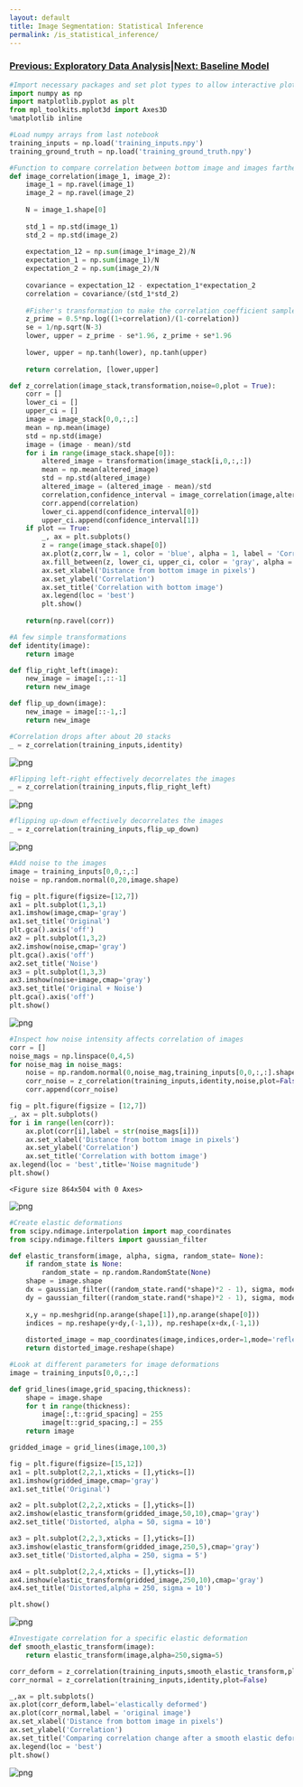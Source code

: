 ```yaml
---
layout: default
title: Image Segmentation: Statistical Inference
permalink: /is_statistical_inference/
---
```


### [Previous: Exploratory Data Analysis](is_eda.md)|[Next: Baseline Model](is_baseline_model.md)

```python
#Import necessary packages and set plot types to allow interactive plots
import numpy as np
import matplotlib.pyplot as plt
from mpl_toolkits.mplot3d import Axes3D
%matplotlib inline
```


```python
#Load numpy arrays from last notebook
training_inputs = np.load('training_inputs.npy')
training_ground_truth = np.load('training_ground_truth.npy')
```


```python
#Function to compare correlation between bottom image and images farther up in the stack
def image_correlation(image_1, image_2):
    image_1 = np.ravel(image_1)
    image_2 = np.ravel(image_2)
    
    N = image_1.shape[0]
    
    std_1 = np.std(image_1)
    std_2 = np.std(image_2)
    
    expectation_12 = np.sum(image_1*image_2)/N
    expectation_1 = np.sum(image_1)/N
    expectation_2 = np.sum(image_2)/N
    
    covariance = expectation_12 - expectation_1*expectation_2
    correlation = covariance/(std_1*std_2)
    
    #Fisher's transformation to make the correlation coefficient sampled from a normal distribution
    z_prime = 0.5*np.log((1+correlation)/(1-correlation))
    se = 1/np.sqrt(N-3)
    lower, upper = z_prime - se*1.96, z_prime + se*1.96
    
    lower, upper = np.tanh(lower), np.tanh(upper)
    
    return correlation, [lower,upper]

def z_correlation(image_stack,transformation,noise=0,plot = True):
    corr = []
    lower_ci = []
    upper_ci = []
    image = image_stack[0,0,:,:]
    mean = np.mean(image)
    std = np.std(image)
    image = (image - mean)/std
    for i in range(image_stack.shape[0]):
        altered_image = transformation(image_stack[i,0,:,:])
        mean = np.mean(altered_image)
        std = np.std(altered_image)
        altered_image = (altered_image - mean)/std
        correlation,confidence_interval = image_correlation(image,altered_image+noise)
        corr.append(correlation)
        lower_ci.append(confidence_interval[0])
        upper_ci.append(confidence_interval[1])
    if plot == True:
        _, ax = plt.subplots()
        z = range(image_stack.shape[0])
        ax.plot(z,corr,lw = 1, color = 'blue', alpha = 1, label = 'Correlation')
        ax.fill_between(z, lower_ci, upper_ci, color = 'gray', alpha = 0.4, label = '95% CI')
        ax.set_xlabel('Distance from bottom image in pixels')
        ax.set_ylabel('Correlation')
        ax.set_title('Correlation with bottom image')
        ax.legend(loc = 'best')
        plt.show()
    
    return(np.ravel(corr))

#A few simple transformations
def identity(image):
    return image

def flip_right_left(image):
    new_image = image[:,::-1]
    return new_image

def flip_up_down(image):
    new_image = image[::-1,:]
    return new_image
```


```python
#Correlation drops after about 20 stacks
_ = z_correlation(training_inputs,identity)
```


![png](https://raw.githubusercontent.com/cemalec/cemalec.github.io/master/_portfolio/image_segmentation/is_statistical_inference_01.png)



```python
#Flipping left-right effectively decorrelates the images
_ = z_correlation(training_inputs,flip_right_left)
```


![png](https://raw.githubusercontent.com/cemalec/cemalec.github.io/master/_portfolio/image_segmentation/is_statistical_inference_02.png)



```python
#flipping up-down effectively decorrelates the images
_ = z_correlation(training_inputs,flip_up_down)
```


![png](https://raw.githubusercontent.com/cemalec/cemalec.github.io/master/_portfolio/image_segmentation/is_statistical_inference_03.png)



```python
#Add noise to the images
image = training_inputs[0,0,:,:]
noise = np.random.normal(0,20,image.shape)

fig = plt.figure(figsize=[12,7])
ax1 = plt.subplot(1,3,1)
ax1.imshow(image,cmap='gray')
ax1.set_title('Original')
plt.gca().axis('off')
ax2 = plt.subplot(1,3,2)
ax2.imshow(noise,cmap='gray')
plt.gca().axis('off')
ax2.set_title('Noise')
ax3 = plt.subplot(1,3,3)
ax3.imshow(noise+image,cmap='gray')
ax3.set_title('Original + Noise')
plt.gca().axis('off')
plt.show()
```


![png](https://raw.githubusercontent.com/cemalec/cemalec.github.io/master/_portfolio/image_segmentation/is_statistical_inference_04.png)



```python
#Inspect how noise intensity affects correlation of images
corr = []
noise_mags = np.linspace(0,4,5)
for noise_mag in noise_mags:
    noise = np.random.normal(0,noise_mag,training_inputs[0,0,:,:].shape)
    corr_noise = z_correlation(training_inputs,identity,noise,plot=False)
    corr.append(corr_noise)
```


```python
fig = plt.figure(figsize = [12,7])
_, ax = plt.subplots()
for i in range(len(corr)):   
    ax.plot(corr[i],label = str(noise_mags[i]))
    ax.set_xlabel('Distance from bottom image in pixels')
    ax.set_ylabel('Correlation')
    ax.set_title('Correlation with bottom image')
ax.legend(loc = 'best',title='Noise magnitude')
plt.show()
```


    <Figure size 864x504 with 0 Axes>



![png](https://raw.githubusercontent.com/cemalec/cemalec.github.io/master/_portfolio/image_segmentation/is_statistical_inference_05.png)



```python
#Create elastic deformations
from scipy.ndimage.interpolation import map_coordinates
from scipy.ndimage.filters import gaussian_filter

def elastic_transform(image, alpha, sigma, random_state= None):
    if random_state is None:
        random_state = np.random.RandomState(None)
    shape = image.shape
    dx = gaussian_filter((random_state.rand(*shape)*2 - 1), sigma, mode = "constant",cval = 0)*alpha
    dy = gaussian_filter((random_state.rand(*shape)*2 - 1), sigma, mode = "constant",cval = 0)*alpha
    
    x,y = np.meshgrid(np.arange(shape[1]),np.arange(shape[0]))
    indices = np.reshape(y+dy,(-1,1)), np.reshape(x+dx,(-1,1))
    
    distorted_image = map_coordinates(image,indices,order=1,mode='reflect')
    return distorted_image.reshape(shape)
```


```python
#Look at different parameters for image deformations
image = training_inputs[0,0,:,:]

def grid_lines(image,grid_spacing,thickness):
    shape = image.shape
    for t in range(thickness):
        image[:,t::grid_spacing] = 255
        image[t::grid_spacing,:] = 255
    return image

gridded_image = grid_lines(image,100,3)

fig = plt.figure(figsize=[15,12])
ax1 = plt.subplot(2,2,1,xticks = [],yticks=[])
ax1.imshow(gridded_image,cmap='gray')
ax1.set_title('Original')

ax2 = plt.subplot(2,2,2,xticks = [],yticks=[])
ax2.imshow(elastic_transform(gridded_image,50,10),cmap='gray')
ax2.set_title('Distorted, alpha = 50, sigma = 10')

ax3 = plt.subplot(2,2,3,xticks = [],yticks=[])
ax3.imshow(elastic_transform(gridded_image,250,5),cmap='gray')
ax3.set_title('Distorted,alpha = 250, sigma = 5')

ax4 = plt.subplot(2,2,4,xticks = [],yticks=[])
ax4.imshow(elastic_transform(gridded_image,250,10),cmap='gray')
ax4.set_title('Distorted,alpha = 250, sigma = 10')

plt.show()
```


![png](https://raw.githubusercontent.com/cemalec/cemalec.github.io/master/_portfolio/image_segmentation/is_statistical_inference_06.png)



```python
#Investigate correlation for a specific elastic deformation
def smooth_elastic_transform(image):
    return elastic_transform(image,alpha=250,sigma=5)

corr_deform = z_correlation(training_inputs,smooth_elastic_transform,plot=False)
corr_normal = z_correlation(training_inputs,identity,plot=False)
```


```python
_,ax = plt.subplots()
ax.plot(corr_deform,label='elastically deformed')
ax.plot(corr_normal,label = 'original image')
ax.set_xlabel('Distance from bottom image in pixels')
ax.set_ylabel('Correlation')
ax.set_title('Comparing correlation change after a smooth elastic deformation')
ax.legend(loc = 'best')
plt.show()
```


![png](https://raw.githubusercontent.com/cemalec/cemalec.github.io/master/_portfolio/image_segmentation/is_statistical_inference_07.png)
